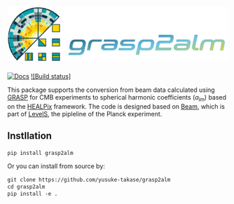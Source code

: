 <p align="center">
  <h1>
  <img src="./images/logo/grasp2alm_logo_wide.png" alt="Logo">
  </h1>
</p>

[![Docs](https://img.shields.io/badge/docs-stable-blue.svg)](https://yusuke-takase.github.io/grasp2alm/index.html)
[![Build status]](https://github.com/yusuke-takase/grasp2alm/blob/master/.github/workflows/test.yml/badge.svg)

This package supports the conversion from beam data calculated using [GRASP](https://www.ticra.com/software/grasp/) for CMB experiments to spherical harmonic coefficients ($a_{lm}$) based on the [HEALPix](https://healpix.sourceforge.io/) framework.
The code is designed based on [Beam](https://github.com/zonca/planck-levelS/tree/master/Beam), which is part of [LevelS](https://github.com/zonca/planck-levelS), the pipleline of the Planck experiment.

## Instllation

```
pip install grasp2alm
```

Or you can install from source by:

```
git clone https://github.com/yusuke-takase/grasp2alm
cd grasp2alm
pip install -e .
```
